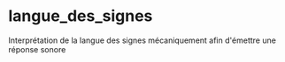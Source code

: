# langue_des_signes
Interprétation de la langue des signes mécaniquement afin d'émettre une réponse sonore 
